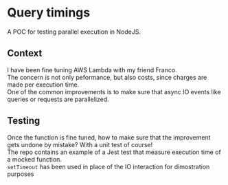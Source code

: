 # Query timings

A POC for testing parallel execution in NodeJS.

## Context

I have been fine tuning AWS Lambda with my friend Franco.  
The concern is not only peformance, but also costs, since charges are made per execution time.  
One of the common improvements is to make sure that async IO events like queries or requests are parallelized.  

## Testing

Once the function is fine tuned, how to make sure that the improvement gets undone by mistake? With a unit test of course!  
The repo contains an example of a Jest test that measure execution time of a mocked function.  
`setTimeout` has been used in place of the IO interaction for dimostration purposes
